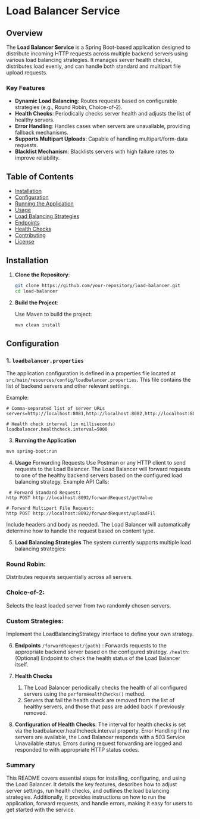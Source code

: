 # Load Balancer Service

## Overview

The **Load Balancer Service** is a Spring Boot-based application designed to distribute incoming HTTP requests across multiple backend servers using various load balancing strategies. It manages server health checks, distributes load evenly, and can handle both standard and multipart file upload requests.

### Key Features

- **Dynamic Load Balancing**: Routes requests based on configurable strategies (e.g., Round Robin, Choice-of-2).
- **Health Checks**: Periodically checks server health and adjusts the list of healthy servers.
- **Error Handling**: Handles cases when servers are unavailable, providing fallback mechanisms.
- **Supports Multipart Uploads**: Capable of handling multipart/form-data requests.
- **Blacklist Mechanism**: Blacklists servers with high failure rates to improve reliability.

## Table of Contents

- [Installation](#installation)
- [Configuration](#configuration)
- [Running the Application](#running-the-application)
- [Usage](#usage)
- [Load Balancing Strategies](#load-balancing-strategies)
- [Endpoints](#endpoints)
- [Health Checks](#health-checks)
- [Contributing](#contributing)
- [License](#license)

## Installation

1. **Clone the Repository**:

    ```bash
    git clone https://github.com/your-repository/load-balancer.git
    cd load-balancer
    ```

2. **Build the Project**:

   Use Maven to build the project:

    ```bash
    mvn clean install
    ```

## Configuration

### 1. `loadbalancer.properties`

The application configuration is defined in a properties file located at `src/main/resources/config/loadbalancer.properties`. This file contains the list of backend servers and other relevant settings.

Example:

```properties
# Comma-separated list of server URLs
servers=http://localhost:8081,http://localhost:8082,http://localhost:8083

# Health check interval (in milliseconds)
loadbalancer.healthcheck.interval=5000
```

3. **Running the Application**
 ```bash
mvn spring-boot:run
```

4. **Usage**
Forwarding Requests
Use Postman or any HTTP client to send requests to the Load Balancer.
The Load Balancer will forward requests to one of the healthy backend servers based on the configured load balancing strategy.
Example API Calls:
```properties
 # Forward Standard Request:
http POST http://localhost:8092/forwardRequest/getValue

# Forward Multipart File Request:
http POST http://localhost:8092/forwardRequest/uploadFil
```

Include headers and body as needed. The Load Balancer will automatically determine how to handle the request based on content type.

5. **Load Balancing Strategies**
The system currently supports multiple load balancing strategies:

### Round Robin: 
   Distributes requests sequentially across all servers.
### Choice-of-2: 
   Selects the least loaded server from two randomly chosen servers.
### Custom Strategies: 
   Implement the LoadBalancingStrategy interface to define your own strategy.

6. **Endpoints**
 ```/forwardRequest/{path}``` : Forwards requests to the appropriate backend server based on 
   the 
   configured strategy.
```/health```: (Optional) Endpoint to check the health status of the Load Balancer itself.
7. **Health Checks**
     1. The Load Balancer periodically checks the health of all configured servers using the 
   ```performHealthChecks()``` method. 
     2. Servers that fail the health check are removed from the list of healthy servers, and those that pass are added back if previously removed.

7. **Configuration of Health Checks**:
The interval for health checks is set via the loadbalancer.healthcheck.interval property.
Error Handling
If no servers are available, the Load Balancer responds with a 503 Service Unavailable status.
Errors during request forwarding are logged and responded to with appropriate HTTP status codes.

### Summary

This README covers essential steps for installing, configuring, and using the Load Balancer. It details the key features, describes how to adjust server settings, run health checks, and outlines the load balancing strategies. Additionally, it provides instructions on how to run the application, forward requests, and handle errors, making it easy for users to get started with the service.


